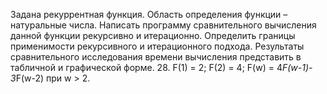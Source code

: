 Задана рекуррентная функция. Область определения функции – натуральные числа. Написать программу сравнительного вычисления данной функции рекурсивно и итерационно. 
Определить границы применимости рекурсивного и итерационного подхода. 
Результаты сравнительного исследования времени вычисления представить в табличной и графической форме.
28.	F(1) = 2; F(2) = 4; F(w) = 4*F(w-1)- 3*F(w-2) при w > 2. 
